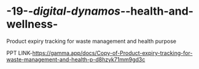 # -19-_-digital-dynamos-_-health-and-wellness-
  Product expiry tracking for waste management and health purpose 

PPT LINK-https://gamma.app/docs/Copy-of-Product-expiry-tracking-for-waste-management-and-health-p-d8hzyk71mm9gd3c

